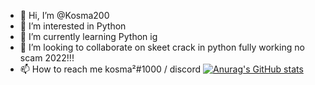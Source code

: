 - 👋 Hi, I’m @Kosma200
- 👀 I’m interested in Python 
- 🌱 I’m currently learning Python ig
- 💞️ I’m looking to collaborate on skeet crack in python fully working no scam 2022!!!
- 📫 How to reach me kosma²#1000 / discord 
[![Anurag's GitHub stats](https://github-readme-stats.vercel.app/api?username=Kosma200)](https://github.com/anuraghazra/github-readme-stats)

